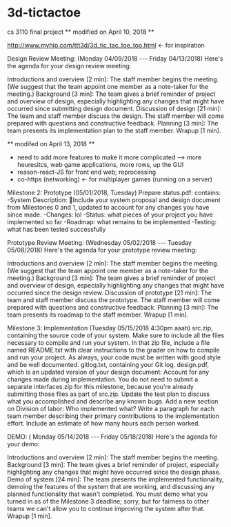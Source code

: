 # 3d-tictactoe
cs 3110 final project
** modified on April 10, 2018 **

http://www.myhip.com/ttt3d/3d_tic_tac_toe_too.html <- for inspiration

Design Review Meeting: (Monday 04/09/2018 --- Friday 04/13/2018)
Here's the agenda for your design review meeting:

Introductions and overview [2 min]: The staff member begins the meeting. (We suggest that the team appoint one member as a note-taker for the meeting.)
Background [3 min]: The team gives a brief reminder of project and overview of design, especially highlighting any changes that might have occurred since submitting design document.
Discussion of design [21 min]: The team and staff member discuss the design. The staff member will come prepared with questions and constructive feedback.
Planning [3 min]: The team presents its implementation plan to the staff member.
Wrapup [1 min].

** modifed on April 13, 2018 **
* need to add more features to make it more complicated --> more heuresitcs, web game applications, more rows, up the GUI
* reason-react-JS for front end web; reprocessing
* co-https (networking) <- for multiplayer games (running on a server)


Milestone 2: Prototype (05/01/2018, Tuesday)
Prepare status.pdf:
contains:
-System Description: Include your system proposal and design document from Milestones 0 and 1, updated to account for any changes you have since made.
-Changes: lol
-Status: what pieces of your project you have implemented so far
-Roadmap: what remains to be implemented
-Testing: what has been tested successfully



Prototype Review Meeting: (Wednesday 05/02/2018 --- Tuesday 05/08/2018)
Here's the agenda for your prototype review meeting:

Introductions and overview [2 min]: The staff member begins the meeting. (We suggest that the team appoint one member as a note-taker for the meeting.)
Background [3 min]: The team gives a brief reminder of project and overview of design, especially highlighting any changes that might have occurred since the design review.
Discussion of prototype [21 min]: The team and staff member discuss the prototype. The staff member will come prepared with questions and constructive feedback.
Planning [3 min]: The team presents its roadmap to the staff member.
Wrapup [1 min].



Milestone 3: Implementation (Tuesday 05/15/2018 4:30pm aaah)
src.zip, containing the source code of your system. Make sure to include all the files necessary to compile and run your system. In that zip file, include a file named README.txt with clear instructions to the grader on how to compile and run your project. As always, your code must be written with good style and be well documented.
gitlog.txt, containing your Git log.
design.pdf, which is an updated version of your design document:
Account for any changes made during implementation.
You do not need to submit a separate interfaces.zip for this milestone, because you're already submitting those files as part of src.zip.
Update the test plan to discuss what you accomplished and describe any known bugs.
Add a new section on Division of labor: Who implemented what? Write a paragraph for each team member describing their primary contributions to the implementation effort. Include an estimate of how many hours each person worked.



DEMO: ( Monday 05/14/2018 --- Friday 05/18/2018)
Here's the agenda for your demo:

Introductions and overview [2 min]: The staff member begins the meeting.
Background [3 min]: The team gives a brief reminder of project, especially highlighting any changes that might have occurred since the design phase.
Demo of system [24 min]: The team presents the implemented functionality, demoing the features of the system that are working, and discussing any planned functionality that wasn't completed. You must demo what you turned in as of the Milestone 3 deadline; sorry, but for fairness to other teams we can't allow you to continue improving the system after that.
Wrapup [1 min].
